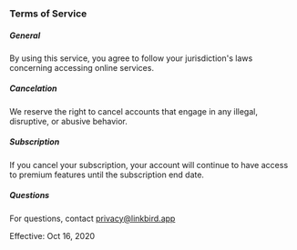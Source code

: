 ### Terms of Service

##### General
By using this service, you agree to follow your jurisdiction's laws concerning accessing online services.



##### Cancelation
We reserve the right to cancel accounts that engage in any illegal, disruptive, or abusive behavior.
        
##### Subscription
If you cancel your subscription, your account will continue to have access to premium features until the subscription end date.

##### Questions
For questions, contact privacy@linkbird.app

Effective: Oct 16, 2020